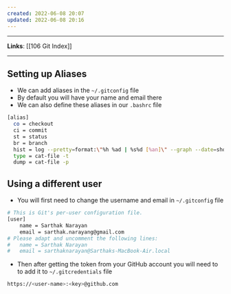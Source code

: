```yaml
---
created: 2022-06-08 20:07
updated: 2022-06-08 20:16
---
```

---
**Links**: [[106 Git Index]]

---
## Setting up Aliases
- We can add aliases in the `~/.gitconfig` file
- By default you will have your name and email there
- We can also define these aliases in our `.bashrc` file
```bash
[alias]
  co = checkout
  ci = commit
  st = status
  br = branch
  hist = log --pretty=format:\"%h %ad | %s%d [%an]\" --graph --date=short
  type = cat-file -t
  dump = cat-file -p
```

## Using a different user
- You will first need to change the username and email in `~/.gitconfig` file
```bash
# This is Git's per-user configuration file.
[user]
	name = Sarthak Narayan
	email = sarthak.narayang@gmail.com
# Please adapt and uncomment the following lines:
#	name = Sarthak Narayan
#	email = sarthaknarayan@Sarthaks-MacBook-Air.local
```
- Then after getting the token from your GitHub account you will need to to add it to `~/.gitcredentials` file
```bash
https://<user-name>:<key>@github.com
```
